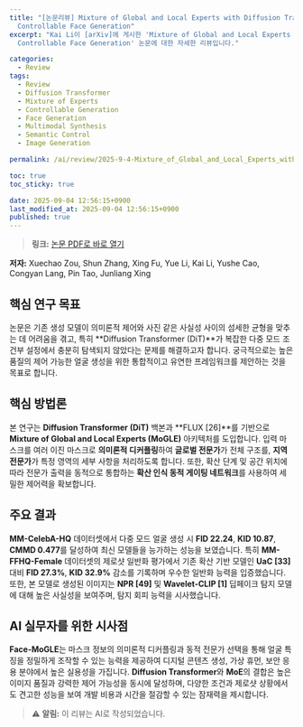 ```yaml
---
title: "[논문리뷰] Mixture of Global and Local Experts with Diffusion Transformer for
  Controllable Face Generation"
excerpt: "Kai Li이 [arXiv]에 게시한 'Mixture of Global and Local Experts with Diffusion Transformer for
  Controllable Face Generation' 논문에 대한 자세한 리뷰입니다."

categories:
  - Review
tags:
  - Review
  - Diffusion Transformer
  - Mixture of Experts
  - Controllable Generation
  - Face Generation
  - Multimodal Synthesis
  - Semantic Control
  - Image Generation

permalink: /ai/review/2025-9-4-Mixture_of_Global_and_Local_Experts_with_Diffusion_Transformer_for_Controllable_Face_Generation/

toc: true
toc_sticky: true

date: 2025-09-04 12:56:15+0900
last_modified_at: 2025-09-04 12:56:15+0900
published: true
---
```

> **링크:** [논문 PDF로 바로 열기](https://arxiv.org/abs/2509.00428)

**저자:** Xuechao Zou, Shun Zhang, Xing Fu, Yue Li, Kai Li, Yushe Cao, Congyan Lang, Pin Tao, Junliang Xing



## 핵심 연구 목표
논문은 기존 생성 모델이 의미론적 제어와 사진 같은 사실성 사이의 섬세한 균형을 맞추는 데 어려움을 겪고, 특히 **Diffusion Transformer (DiT)**가 복잡한 다중 모드 조건부 설정에서 충분히 탐색되지 않았다는 문제를 해결하고자 합니다. 궁극적으로는 높은 품질의 제어 가능한 얼굴 생성을 위한 통합적이고 유연한 프레임워크를 제안하는 것을 목표로 합니다.

## 핵심 방법론
본 연구는 **Diffusion Transformer (DiT)** 백본과 **FLUX [26]**를 기반으로 **Mixture of Global and Local Experts (MoGLE)** 아키텍처를 도입합니다. 입력 마스크를 여러 이진 마스크로 **의미론적 디커플링**하여 **글로벌 전문가**가 전체 구조를, **지역 전문가**가 특정 영역의 세부 사항을 처리하도록 합니다. 또한, 확산 단계 및 공간 위치에 따라 전문가 출력을 동적으로 통합하는 **확산 인식 동적 게이팅 네트워크**를 사용하여 세밀한 제어력을 확보합니다.

## 주요 결과
**MM-CelebA-HQ** 데이터셋에서 다중 모드 얼굴 생성 시 **FID 22.24**, **KID 10.87**, **CMMD 0.477**를 달성하여 최신 모델들을 능가하는 성능을 보였습니다. 특히 **MM-FFHQ-Female** 데이터셋의 제로샷 일반화 평가에서 기존 확산 기반 모델인 **UaC [33]** 대비 **FID 27.3%**, **KID 32.9%** 감소를 기록하며 우수한 일반화 능력을 입증했습니다. 또한, 본 모델로 생성된 이미지는 **NPR [49]** 및 **Wavelet-CLIP [1]** 딥페이크 탐지 모델에 대해 높은 사실성을 보여주며, 탐지 회피 능력을 시사했습니다.

## AI 실무자를 위한 시사점
**Face-MoGLE**는 마스크 정보의 의미론적 디커플링과 동적 전문가 선택을 통해 얼굴 특징을 정밀하게 조작할 수 있는 능력을 제공하여 디지털 콘텐츠 생성, 가상 휴먼, 보안 응용 분야에서 높은 실용성을 가집니다. **Diffusion Transformer**와 **MoE**의 결합은 높은 이미지 품질과 강력한 제어 가능성을 동시에 달성하며, 다양한 조건과 제로샷 상황에서도 견고한 성능을 보여 개발 비용과 시간을 절감할 수 있는 잠재력을 제시합니다.

> ⚠️ **알림:** 이 리뷰는 AI로 작성되었습니다.